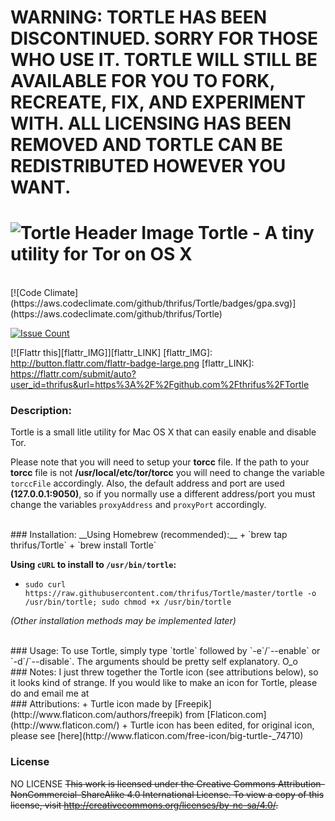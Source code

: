 # WARNING: TORTLE HAS BEEN DISCONTINUED. SORRY FOR THOSE WHO USE IT. TORTLE WILL STILL BE AVAILABLE FOR YOU TO FORK, RECREATE, FIX, AND EXPERIMENT WITH. ALL LICENSING HAS BEEN REMOVED AND TORTLE CAN BE REDISTRIBUTED HOWEVER YOU WANT.

# ![Tortle Header Image](http://i.imgur.com/wsacBIn.png) Tortle - A tiny utility for Tor on OS X

<br />
[![Code Climate](https://aws.codeclimate.com/github/thrifus/Tortle/badges/gpa.svg)](https://aws.codeclimate.com/github/thrifus/Tortle)

[![Issue Count](https://aws.codeclimate.com/github/thrifus/Tortle/badges/issue_count.svg)](https://aws.codeclimate.com/github/thrifus/Tortle)

[![Flattr this][flattr_IMG]][flattr_LINK]
[flattr_IMG]: http://button.flattr.com/flattr-badge-large.png
[flattr_LINK]: https://flattr.com/submit/auto?user_id=thrifus&url=https%3A%2F%2Fgithub.com%2Fthrifus%2FTortle

### Description:
Tortle is a small litle utility for Mac OS X that can easily enable and disable Tor.

Please note that you will need to setup your __torcc__ file. If the path to your __torcc__ file is not __/usr/local/etc/tor/torcc__ you will need to change the variable `torccFile` accordingly.
Also, the default address and port are used __(127.0.0.1:9050)__, so if you normally use a different address/port you must change the variables `proxyAddress` and `proxyPort` accordingly.

<br />
### Installation:
__Using Homebrew (recommended):__
+ `brew tap thrifus/Tortle`
+ `brew install Tortle`

__Using `cURL` to install to `/usr/bin/tortle`:__
+ `sudo curl https://raw.githubusercontent.com/thrifus/Tortle/master/tortle -o /usr/bin/tortle; sudo chmod +x /usr/bin/tortle`

_(Other installation methods may be implemented later)_

<br />
### Usage:
To use Tortle, simply type `tortle` followed by `-e`/`--enable` or `-d`/`--disable`. The arguments should be pretty self explanatory. O_o

<br />
### Notes:
I just threw together the Tortle icon (see attributions below), so it looks kind of strange. If you would like to make an icon for Tortle, please do and email me at <thrifus@gmail.com>

<br />
### Attributions:
+ Turtle icon made by [Freepik](http://www.flaticon.com/authors/freepik) from [Flaticon.com](http://www.flaticon.com/)
+ Turtle icon has been edited, for original icon, please see [here](http://www.flaticon.com/free-icon/big-turtle-_74710)

### License
NO LICENSE
~~This work is licensed under the Creative Commons Attribution-NonCommercial-ShareAlike 4.0 International License. To view a copy of this license, visit http://creativecommons.org/licenses/by-nc-sa/4.0/.~~
